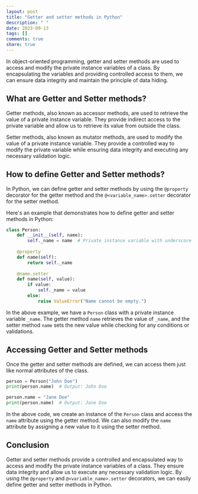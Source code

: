 ```yaml
---
layout: post
title: "Getter and setter methods in Python"
description: " "
date: 2023-09-13
tags: []
comments: true
share: true
---
```


In object-oriented programming, getter and setter methods are used to access and modify the private instance variables of a class. By encapsulating the variables and providing controlled access to them, we can ensure data integrity and maintain the principle of data hiding.

## What are Getter and Setter methods?

Getter methods, also known as accessor methods, are used to retrieve the value of a private instance variable. They provide indirect access to the private variable and allow us to retrieve its value from outside the class.

Setter methods, also known as mutator methods, are used to modify the value of a private instance variable. They provide a controlled way to modify the private variable while ensuring data integrity and executing any necessary validation logic.

## How to define Getter and Setter methods?

In Python, we can define getter and setter methods by using the `@property` decorator for the getter method and the `@<variable_name>.setter` decorator for the setter method.

Here's an example that demonstrates how to define getter and setter methods in Python:

```python
class Person:
    def __init__(self, name):
        self._name = name  # Private instance variable with underscore prefix
    
    @property
    def name(self):
        return self._name
    
    @name.setter
    def name(self, value):
        if value:
            self._name = value
        else:
            raise ValueError("Name cannot be empty.")
```

In the above example, we have a `Person` class with a private instance variable `_name`. The getter method `name` retrieves the value of `_name`, and the setter method `name` sets the new value while checking for any conditions or validations.

## Accessing Getter and Setter methods

Once the getter and setter methods are defined, we can access them just like normal attributes of the class. 

```python
person = Person("John Doe")
print(person.name)  # Output: John Doe

person.name = "Jane Doe"
print(person.name)  # Output: Jane Doe
```

In the above code, we create an instance of the `Person` class and access the `name` attribute using the getter method. We can also modify the `name` attribute by assigning a new value to it using the setter method.

## Conclusion

Getter and setter methods provide a controlled and encapsulated way to access and modify the private instance variables of a class. They ensure data integrity and allow us to execute any necessary validation logic. By using the `@property` and `@<variable_name>.setter` decorators, we can easily define getter and setter methods in Python.